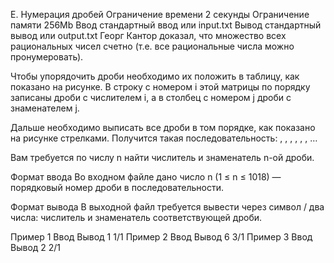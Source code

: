 E. Нумерация дробей
Ограничение времени	2 секунды
Ограничение памяти	256Mb
Ввод	стандартный ввод или input.txt
Вывод	стандартный вывод или output.txt
Георг Кантор доказал, что множество всех рациональных чисел счетно (т.е. все рациональные числа можно пронумеровать).

Чтобы упорядочить дроби необходимо их положить в таблицу, как показано на рисунке. В строку с номером i этой матрицы по порядку записаны дроби с числителем i, а в столбец с номером j дроби с знаменателем j.



Дальше необходимо выписать все дроби в том порядке, как показано на рисунке стрелками. Получится такая последовательность: , , , , , , …

Вам требуется по числу n найти числитель и знаменатель n-ой дроби.

Формат ввода
Во входном файле дано число n (1 ≤ n ≤ 1018) — порядковый номер дроби в последовательности.

Формат вывода
В выходной файл требуется вывести через символ / два числа: числитель и знаменатель соответствующей дроби.

Пример 1
Ввод	Вывод
1
1/1
Пример 2
Ввод	Вывод
6
3/1
Пример 3
Ввод	Вывод
2
2/1
